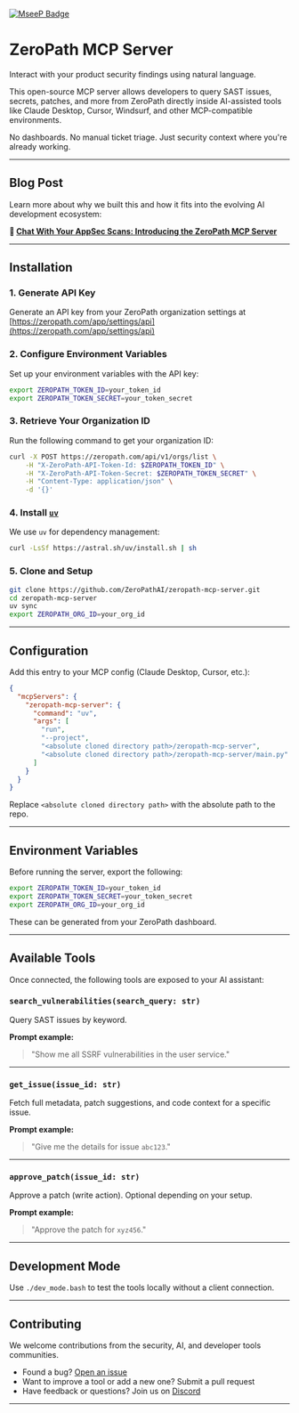 [![MseeP Badge](https://mseep.net/pr/zeropathai-zeropath-mcp-server-badge.jpg)](https://mseep.ai/app/zeropathai-zeropath-mcp-server)

# ZeroPath MCP Server

Interact with your product security findings using natural language.

This open-source MCP server allows developers to query SAST issues, secrets, patches, and more from ZeroPath directly inside AI-assisted tools like Claude Desktop, Cursor, Windsurf, and other MCP-compatible environments.

No dashboards. No manual ticket triage. Just security context where you're already working.

---

## Blog Post

Learn more about why we built this and how it fits into the evolving AI development ecosystem:

**📄 [Chat With Your AppSec Scans: Introducing the ZeroPath MCP Server](https://zeropath.com/blog/chat-with-your-appsec-scans)**

---

## Installation

### 1. Generate API Key

Generate an API key from your ZeroPath organization settings at [https://zeropath.com/app/settings/api](https://zeropath.com/app/settings/api)

### 2. Configure Environment Variables

Set up your environment variables with the API key:

```bash
export ZEROPATH_TOKEN_ID=your_token_id
export ZEROPATH_TOKEN_SECRET=your_token_secret
```

### 3. Retrieve Your Organization ID

Run the following command to get your organization ID:

```bash
curl -X POST https://zeropath.com/api/v1/orgs/list \
    -H "X-ZeroPath-API-Token-Id: $ZEROPATH_TOKEN_ID" \
    -H "X-ZeroPath-API-Token-Secret: $ZEROPATH_TOKEN_SECRET" \
    -H "Content-Type: application/json" \
    -d '{}'
```

### 4. Install [`uv`](https://docs.astral.sh/uv/getting-started/installation/)

We use `uv` for dependency management:

```bash
curl -LsSf https://astral.sh/uv/install.sh | sh
```

### 5. Clone and Setup

```bash
git clone https://github.com/ZeroPathAI/zeropath-mcp-server.git
cd zeropath-mcp-server
uv sync
export ZEROPATH_ORG_ID=your_org_id
```

---

## Configuration

Add this entry to your MCP config (Claude Desktop, Cursor, etc.):

```json
{
  "mcpServers": {
    "zeropath-mcp-server": {
      "command": "uv",
      "args": [
        "run",
        "--project",
        "<absolute cloned directory path>/zeropath-mcp-server",
        "<absolute cloned directory path>/zeropath-mcp-server/main.py"
      ]
    }
  }
}
```

Replace `<absolute cloned directory path>` with the absolute path to the repo.

---

## Environment Variables

Before running the server, export the following:

```bash
export ZEROPATH_TOKEN_ID=your_token_id
export ZEROPATH_TOKEN_SECRET=your_token_secret
export ZEROPATH_ORG_ID=your_org_id
```

These can be generated from your ZeroPath dashboard.

---

## Available Tools

Once connected, the following tools are exposed to your AI assistant:

### `search_vulnerabilities(search_query: str)`

Query SAST issues by keyword.

**Prompt example:**  
> "Show me all SSRF vulnerabilities in the user service."

---

### `get_issue(issue_id: str)`

Fetch full metadata, patch suggestions, and code context for a specific issue.

**Prompt example:**  
> "Give me the details for issue `abc123`."

---

### `approve_patch(issue_id: str)`

Approve a patch (write action). Optional depending on your setup.

**Prompt example:**  
> "Approve the patch for `xyz456`."

---

## Development Mode

Use `./dev_mode.bash` to test the tools locally without a client connection.

---

## Contributing

We welcome contributions from the security, AI, and developer tools communities.

- Found a bug? [Open an issue](https://github.com/ZeroPathAI/zeropath-mcp-server/issues)
- Want to improve a tool or add a new one? Submit a pull request
- Have feedback or questions? Join us on [Discord](https://discord.gg/Whukqkw3Qr)

---
